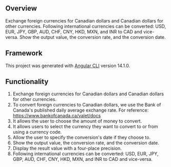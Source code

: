  ## Overview
Exchange foreign currencies for Canadian dollars and Canadian dollars for other currencies.
Following international currencies can be converted: USD, EUR, JPY, GBP, AUD, CHF, CNY, HKD, MXN, and INR to CAD and vice-versa.
Show the output value, the conversion rate, and the conversion date.

## Framework
This project was generated with [Angular CLI](https://github.com/angular/angular-cli) version 14.1.0.

## Functionality 
1. Exchange foreign currencies for Canadian dollars and Canadian dollars for other currencies.
2. To convert foreign currencies to Canadian dollars, we use the Bank of Canada's published daily average exchange rate. For reference: https://www.bankofcanada.ca/valet/docs
3. It allows the user to choose the amount of money to convert.
4. It allows users to select the currency they want to convert to or from using a currency code.
5. Allow the user to specify the conversion's date if they choose to.
6. Show the output value, the conversion rate, and the conversion date.
7. Display the result value with a four-place precision.
8. Following international currencies can be converted: USD, EUR, JPY, GBP, AUD, CHF, CNY, HKD, MXN, and INR to CAD and vice-versa.



